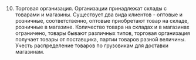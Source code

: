 10.	Торговая организация. Организации принадлежат склады с товарами и магазины. Существует два вида клиентов - оптовые и розничные, соответственно, оптовые приобретают товар на складе, розничные в магазине. Количество товара на складах и в магазинах ограничено, товары бывают различных типов, торговая организация получает товары от поставщика, партии товаров разной величины. Учесть распределение товаров по грузовикам для доставки магазинам.
